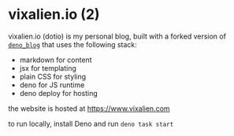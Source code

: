 # vixalien.io (2)

vixalien.io (dotio) is my personal blog, built with a forked version of
[`deno_blog`](https://github.com/vixalien/vixalien_deno_blog/) that uses the
following stack:

- markdown for content
- jsx for templating
- plain CSS for styling
- deno for JS runtime
- deno deploy for hosting

the website is hosted at https://www.vixalien.com

to run locally, install Deno and run `deno task start`
